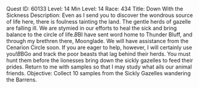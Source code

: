 Quest ID: 60133
Level: 14
Min Level: 14
Race: 434
Title: Down With the Sickness
Description: Even as I send you to discover the wondrous source of life here, there is foulness tainting the land. The gentle herds of gazelle are falling ill. We are stymied in our efforts to heal the sick and bring balance to the circle of life.$B$BI have sent word home to Thunder Bluff, and through my brethren there, Moonglade. We will have assistance from the Cenarion Circle soon. If you are eager to help, however, I will certainly use you!$B$BGo and track the poor beasts that lag behind their herds. You must hunt them before the lionesses bring down the sickly gazelles to feed their prides. Return to me with samples so that I may study what ails our animal friends.
Objective: Collect 10 samples from the Sickly Gazelles wandering the Barrens.

